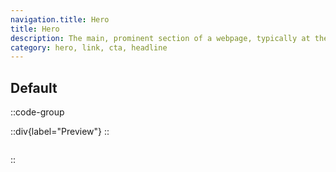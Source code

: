 ```yaml
---
navigation.title: Hero
title: Hero
description: The main, prominent section of a webpage, typically at the top, featuring a large image or video, a headline, and a call to action.
category: hero, link, cta, headline
---
```


## Default

::code-group

::div{label="Preview"}
<Playground url="/landing/hero"></Playground>
::

```vue [Code]

```

::
